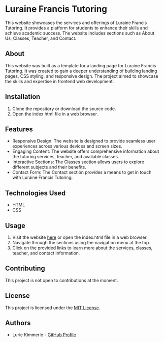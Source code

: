 # Luraine Francis Tutoring

This website showcases the services and offerings of Luraine Francis Tutoring. It provides a platform for students to enhance their skills and achieve academic success. The website includes sections such as About Us, Classes, Teacher, and Contact.

## About

This website was built as a template for a landing page for Luraine Francis Tutoring. It was created to gain a deeper understanding of building landing pages, CSS styling, and responsive design. The project aimed to showcase the skills and expertise in frontend web development.

## Installation

1. Clone the repository or download the source code.
2. Open the index.html file in a web browser.

## Features

- Responsive Design: The website is designed to provide seamless user experiences across various devices and screen sizes.
- Engaging Content: The website offers comprehensive information about the tutoring services, teacher, and available classes.
- Interactive Sections: The Classes section allows users to explore different subjects and their benefits.
- Contact Form: The Contact section provides a means to get in touch with Luraine Francis Tutoring.

## Technologies Used

- HTML
- CSS

## Usage

1. Visit the website [here](https://luriek.github.io/LuraineFrancisTutoring/) or open the index.html file in a web browser.
2. Navigate through the sections using the navigation menu at the top.
3. Click on the provided links to learn more about the services, classes, teacher, and contact information.

## Contributing

This project is not open to contributions at the moment.

## License

This project is licensed under the [MIT License](LICENSE).

## Authors

- Lurie Kimmerle - [GitHub Profile](https://github.com/luriek)


